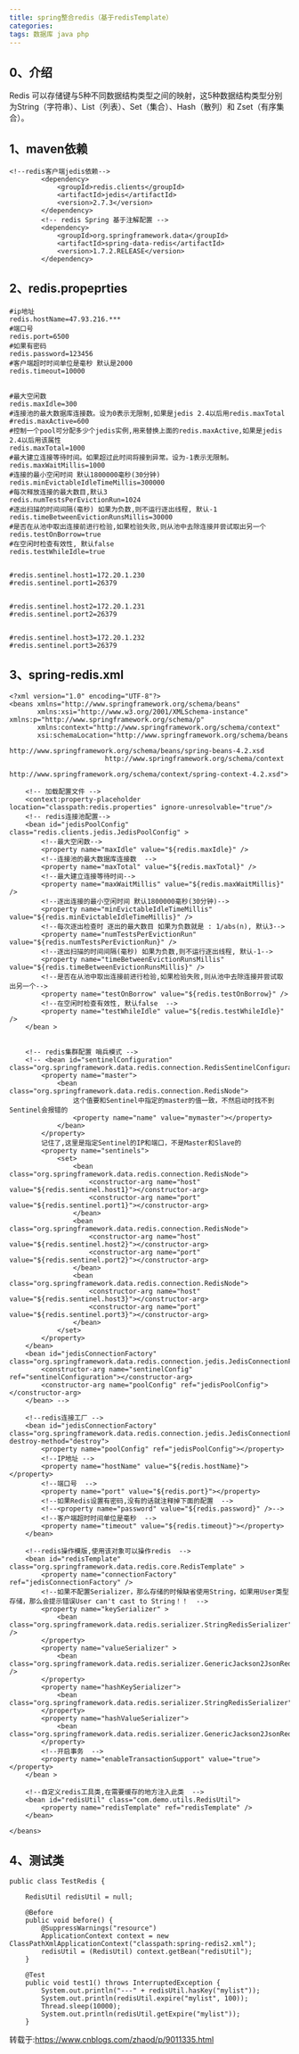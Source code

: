 ```yaml
---
title: spring整合redis（基于redisTemplate）
categories: 
tags: 数据库 java php
---
```

## 0、介绍

Redis 可以存储键与5种不同数据结构类型之间的映射，这5种数据结构类型分别为String（字符串）、List（列表）、Set（集合）、Hash（散列）和
Zset（有序集合）。

## 1、maven依赖

    
    
    <!--redis客户端jedis依赖-->
            <dependency>
                <groupId>redis.clients</groupId>
                <artifactId>jedis</artifactId>
                <version>2.7.3</version>
            </dependency>
            <!-- redis Spring 基于注解配置 -->
            <dependency>
                <groupId>org.springframework.data</groupId>
                <artifactId>spring-data-redis</artifactId>
                <version>1.7.2.RELEASE</version>
            </dependency>

## 2、redis.propeprties

    
    
    #ip地址
    redis.hostName=47.93.216.***
    #端口号
    redis.port=6500  
    #如果有密码
    redis.password=123456  
    #客户端超时时间单位是毫秒 默认是2000
    redis.timeout=10000  
    
    
    #最大空闲数
    redis.maxIdle=300  
    #连接池的最大数据库连接数。设为0表示无限制,如果是jedis 2.4以后用redis.maxTotal
    #redis.maxActive=600
    #控制一个pool可分配多少个jedis实例,用来替换上面的redis.maxActive,如果是jedis 2.4以后用该属性
    redis.maxTotal=1000  
    #最大建立连接等待时间。如果超过此时间将接到异常。设为-1表示无限制。
    redis.maxWaitMillis=1000  
    #连接的最小空闲时间 默认1800000毫秒(30分钟)
    redis.minEvictableIdleTimeMillis=300000  
    #每次释放连接的最大数目,默认3
    redis.numTestsPerEvictionRun=1024  
    #逐出扫描的时间间隔(毫秒) 如果为负数,则不运行逐出线程, 默认-1
    redis.timeBetweenEvictionRunsMillis=30000  
    #是否在从池中取出连接前进行检验,如果检验失败,则从池中去除连接并尝试取出另一个
    redis.testOnBorrow=true  
    #在空闲时检查有效性, 默认false
    redis.testWhileIdle=true  
    
    
    #redis.sentinel.host1=172.20.1.230
    #redis.sentinel.port1=26379
    
    
    #redis.sentinel.host2=172.20.1.231
    #redis.sentinel.port2=26379
    
    
    #redis.sentinel.host3=172.20.1.232
    #redis.sentinel.port3=26379

## 3、spring-redis.xml

    
    
    <?xml version="1.0" encoding="UTF-8"?>
    <beans xmlns="http://www.springframework.org/schema/beans"
           xmlns:xsi="http://www.w3.org/2001/XMLSchema-instance" xmlns:p="http://www.springframework.org/schema/p"
           xmlns:context="http://www.springframework.org/schema/context"
           xsi:schemaLocation="http://www.springframework.org/schema/beans
                            http://www.springframework.org/schema/beans/spring-beans-4.2.xsd
                            http://www.springframework.org/schema/context
                            http://www.springframework.org/schema/context/spring-context-4.2.xsd">
    
        <!-- 加载配置文件 -->
        <context:property-placeholder location="classpath:redis.properties" ignore-unresolvable="true"/>
        <!-- redis连接池配置-->
        <bean id="jedisPoolConfig" class="redis.clients.jedis.JedisPoolConfig" >
            <!--最大空闲数-->
            <property name="maxIdle" value="${redis.maxIdle}" />
            <!--连接池的最大数据库连接数  -->
            <property name="maxTotal" value="${redis.maxTotal}" />
            <!--最大建立连接等待时间-->
            <property name="maxWaitMillis" value="${redis.maxWaitMillis}" />
            <!--逐出连接的最小空闲时间 默认1800000毫秒(30分钟)-->
            <property name="minEvictableIdleTimeMillis" value="${redis.minEvictableIdleTimeMillis}" />
            <!--每次逐出检查时 逐出的最大数目 如果为负数就是 : 1/abs(n), 默认3-->
            <property name="numTestsPerEvictionRun" value="${redis.numTestsPerEvictionRun}" />
            <!--逐出扫描的时间间隔(毫秒) 如果为负数,则不运行逐出线程, 默认-1-->
            <property name="timeBetweenEvictionRunsMillis" value="${redis.timeBetweenEvictionRunsMillis}" />
            <!--是否在从池中取出连接前进行检验,如果检验失败,则从池中去除连接并尝试取出另一个-->
            <property name="testOnBorrow" value="${redis.testOnBorrow}" />
            <!--在空闲时检查有效性, 默认false  -->
            <property name="testWhileIdle" value="${redis.testWhileIdle}" />
        </bean >
    
    
        <!-- redis集群配置 哨兵模式 -->
        <!-- <bean id="sentinelConfiguration" class="org.springframework.data.redis.connection.RedisSentinelConfiguration">
            <property name="master">
                <bean class="org.springframework.data.redis.connection.RedisNode">
                    这个值要和Sentinel中指定的master的值一致，不然启动时找不到Sentinel会报错的
                    <property name="name" value="mymaster"></property>
                </bean>
            </property>
            记住了,这里是指定Sentinel的IP和端口，不是Master和Slave的
            <property name="sentinels">
                <set>
                    <bean class="org.springframework.data.redis.connection.RedisNode">
                        <constructor-arg name="host" value="${redis.sentinel.host1}"></constructor-arg>
                        <constructor-arg name="port" value="${redis.sentinel.port1}"></constructor-arg>
                    </bean>
                    <bean class="org.springframework.data.redis.connection.RedisNode">
                        <constructor-arg name="host" value="${redis.sentinel.host2}"></constructor-arg>
                        <constructor-arg name="port" value="${redis.sentinel.port2}"></constructor-arg>
                    </bean>
                    <bean class="org.springframework.data.redis.connection.RedisNode">
                        <constructor-arg name="host" value="${redis.sentinel.host3}"></constructor-arg>
                        <constructor-arg name="port" value="${redis.sentinel.port3}"></constructor-arg>
                    </bean>
                </set>
            </property>
        </bean>
        <bean id="jedisConnectionFactory" class="org.springframework.data.redis.connection.jedis.JedisConnectionFactory">
            <constructor-arg name="sentinelConfig" ref="sentinelConfiguration"></constructor-arg>
            <constructor-arg name="poolConfig" ref="jedisPoolConfig"></constructor-arg>
        </bean> -->
    
        <!--redis连接工厂 -->
        <bean id="jedisConnectionFactory" class="org.springframework.data.redis.connection.jedis.JedisConnectionFactory" destroy-method="destroy">
            <property name="poolConfig" ref="jedisPoolConfig"></property>
            <!--IP地址 -->
            <property name="hostName" value="${redis.hostName}"></property>
            <!--端口号  -->
            <property name="port" value="${redis.port}"></property>
            <!--如果Redis设置有密码,没有的话就注释掉下面的配置  -->
            <!--<property name="password" value="${redis.password}" />-->
            <!--客户端超时时间单位是毫秒  -->
            <property name="timeout" value="${redis.timeout}"></property>
        </bean>
    
        <!--redis操作模版,使用该对象可以操作redis  -->
        <bean id="redisTemplate" class="org.springframework.data.redis.core.RedisTemplate" >
            <property name="connectionFactory" ref="jedisConnectionFactory" />
            <!--如果不配置Serializer，那么存储的时候缺省使用String，如果用User类型存储，那么会提示错误User can't cast to String！！  -->
            <property name="keySerializer" >
                <bean class="org.springframework.data.redis.serializer.StringRedisSerializer" />
            </property>
            <property name="valueSerializer" >
                <bean class="org.springframework.data.redis.serializer.GenericJackson2JsonRedisSerializer" />
            </property>
            <property name="hashKeySerializer">
                <bean class="org.springframework.data.redis.serializer.StringRedisSerializer"/>
            </property>
            <property name="hashValueSerializer">
                <bean class="org.springframework.data.redis.serializer.GenericJackson2JsonRedisSerializer"/>
            </property>
            <!--开启事务  -->
            <property name="enableTransactionSupport" value="true"></property>
        </bean >
    
        <!--自定义redis工具类,在需要缓存的地方注入此类  -->
        <bean id="redisUtil" class="com.demo.utils.RedisUtil">
            <property name="redisTemplate" ref="redisTemplate" />
        </bean>
    
    </beans>

## 4、测试类

    
    
    public class TestRedis {
    
        RedisUtil redisUtil = null;
    
        @Before
        public void before() {
            @SuppressWarnings("resource")
            ApplicationContext context = new ClassPathXmlApplicationContext("classpath:spring-redis2.xml");
            redisUtil = (RedisUtil) context.getBean("redisUtil");
        }
    
        @Test
        public void test1() throws InterruptedException {
            System.out.println("---" + redisUtil.hasKey("mylist"));
            System.out.println(redisUtil.expire("mylist", 100));
            Thread.sleep(10000);
            System.out.println(redisUtil.getExpire("mylist"));
        }
    

转载于:https://www.cnblogs.com/zhaod/p/9011335.html

